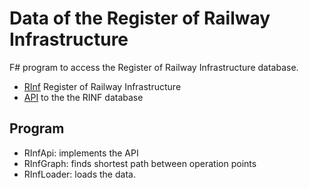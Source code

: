 # Data of the Register of Railway Infrastructure

F# program to access the Register of Railway Infrastructure database.

* [RInf](https://www.era.europa.eu/registers_en#rinf) Register of Railway Infrastructure
* [API](https://rinf.era.europa.eu/API/Help) to the the RINF database

## Program

* RInfApi: implements the API
* RInfGraph: finds shortest path between operation points
* RInfLoader: loads the data.
